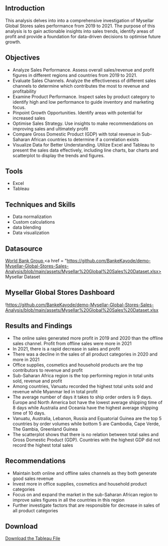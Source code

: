 ## Introduction

This analysis delves into into a comprehensive investigation of Mysellar Global Stores sales performance from 2019 to 2021. The purpose of this analysis is to gain actionable insights into sales trends, identify areas of profit and provide a foundation for data-driven decisions to optimise future growth.

## Objectives

- Analyze Sales Performance. Assess overall sales/revenue and profit figures in different regions and countries from 2019 to 2021.
- Evaluate Sales Channels. Analyze the effectiveness of different sales channels to determine which contributes the most to revenue and profitability
- Examine Product Performance. Inspect sales by product category to identify high and low performance to guide inventory and marketing focus.
- Pinpoint Growth Opportunities. Identify areas with potential for increased sales
- Optimise Sales Strategy. Use insights to make recommendations on improving sales and ultimately profit
- Compare Gross Domestic Product (GDP) with total revenue in Sub-Saharan African countries to determine if a correlation exists
-	Visualize Data for Better Understanding. Utilize Excel and Tableau to present the sales data effectively, including line charts, bar charts and scatterplot to display the trends and figures.
  
## Tools
- Excel
- Tableau
  
## Techniques and Skills
-	Data normalization
-	Custom calculations
-	data blending 
-	Data visualization

## Datasource
<a href = "https://data.worldbank.org/indicator/NY.GDP.MKTP.CD?end=2021&locations=ZG&start=2019"> World Bank Group </a>
<a href = "https://github.com/BankeKayode/demo-Mysellar-Global-Stores-Sales-Analysis/blob/main/assets/Mysellar%20Global%20Sales%20Dataset.xlsx> Mysellar Dataset <a/>

## Mysellar Global Stores Dashboard
!https://github.com/BankeKayode/demo-Mysellar-Global-Stores-Sales-Analysis/blob/main/assets/Mysellar%20Global%20Sales%20Dataset.xlsx


## Results and Findings
-	The online sales generated more profit in 2019 and 2020 than the offline sales channel. Profit from offline sales were more in 2021
-	In 2021, there is a rapid decrease in sales and profit
-	There was a decline in the sales of all product categories in 2020 and more in 2021
-	Office supplies, cosmetics and household products are the top contributors to revenue and profit
-	Sub-Saharan Africa region is the top performing region in total units sold, revenue and profit
-	Among countries, Vanuatu recorded the highest total units sold and revenue while Myanmar led in total profit
-	The average number of days it takes to ship order orders is 9 days. Europe and North America bot have the lowest average shipping time of 8 days while Australia and Oceania have the highest average shipping time of 10 days.
-	Vanuatu, Australia, Lebanon, Russia and Equatorial Guinea are the top 5 countries by order volumes while bottom 5 are Cambodia, Cape Verde, The Gambia, Greenland Guinea  
-	The scatterplot shows that there is no relation between total sales and Gross Domestic Product (GDP). Countries with the highest GDP did not record the highest total sales

## Recommendations

-	Maintain both online and offline sales channels as they both generate good sales revenue
-	Invest more in office supplies, cosmetics and household product categories 
-	Focus on and expand the market in the sub-Saharan African region to improve sales figures in all the countries in this region
-	Further investigate factors that are responsible for decrease in sales of all product categories

## Download
<a href = "https://github.com/BankeKayode/demo-Mysellar-Global-Stores-Sales-Analysis/blob/main/assets/Capstone%20project.twb"> Download the Tableau File </a>

